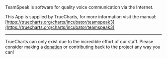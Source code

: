 TeamSpeak is software for quality voice communication via the Internet.

This App is supplied by TrueCharts, for more information visit the manual: [https://truecharts.org/charts/incubator/teamspeak3](https://truecharts.org/charts/incubator/teamspeak3)

---

TrueCharts can only exist due to the incredible effort of our staff.
Please consider making a [donation](https://truecharts.org/sponsor) or contributing back to the project any way you can!
